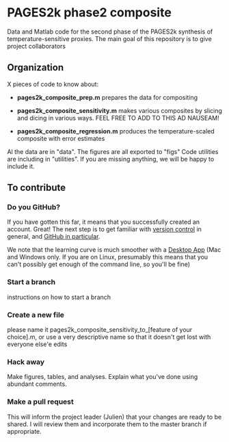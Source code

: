 
# PAGES2k phase2 composite
Data and Matlab code for the second phase of the PAGES2k synthesis of temperature-sensitive proxies.
The main goal of this repository is to give project collaborators

## Organization
X pieces of code to know about:

- **pages2k_composite_prep.m** prepares the data for compositing

- **pages2k_composite_sensitivity.m** makes various composites by slicing and dicing in various ways.
 FEEL FREE TO ADD TO THIS AD NAUSEAM!

- **pages2k_composite_regression.m** produces the temperature-scaled composite with error estimates

Al the data are in "data". The figures are all exported to "figs"
Code utilities are including in "utilities". If you are missing anything, we will be happy to include it.

## To contribute
### Do you GitHub?
If you have gotten this far, it means that you successfully created an account. Great!
The next step is to get familiar with [version control](https://backlogtool.com/git-guide/en/intro/intro1_1.html) in general, and [GitHub in particular](http://readwrite.com/2013/09/30/understanding-github-a-journey-for-beginners-part-1).

We note that the learning curve is much smoother with a [Desktop App](https://desktop.github.com/) (Mac and Windows only. If you are on Linux, presumably this means that you can't possibly get enough of the command line, so you'll be fine)

### Start a branch
instructions on how to start a branch

### Create a new file
please name it pages2k_composite_sensitivity_to_[feature of your choice].m, or use a very descriptive name so that it doesn't get lost with everyone else'e edits

### Hack away
Make figures, tables, and analyses. Explain what you've done using abundant comments.

### Make a pull request
This will inform the project leader (Julien) that your changes are ready to be shared. I will review them and incorporate them to the master branch if appropriate.
